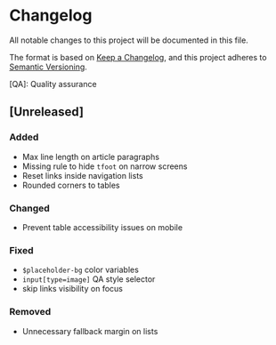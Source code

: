 # Changelog
All notable changes to this project will be documented in this file.

The format is based on [Keep a Changelog](https://keepachangelog.com/en/1.0.0/),
and this project adheres to [Semantic Versioning](https://semver.org/spec/v2.0.0.html).

[QA]: Quality assurance

## [Unreleased]

### Added

- Max line length on article paragraphs
- Missing rule to hide `tfoot` on narrow screens
- Reset links inside navigation lists
- Rounded corners to tables

### Changed

- Prevent table accessibility issues on mobile

### Fixed

- `$placeholder-bg` color variables
- `input[type=image]` QA style selector
- skip links visibility on focus

### Removed

- Unnecessary fallback margin on lists
